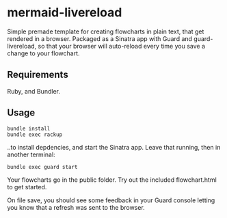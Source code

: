 # mermaid-livereload

Simple premade template for creating flowcharts in plain text, that get rendered in a browser. Packaged as a Sinatra app with Guard and guard-livereload, so that your browser will auto-reload every time you save a change to your flowchart.

## Requirements

Ruby, and Bundler.

## Usage

    bundle install
    bundle exec rackup
    
..to install depdencies, and start the Sinatra app. Leave that running, then in another terminal:

    bundle exec guard start
    
Your flowcharts go in the public folder. Try out the included flowchart.html to get started.

On file save, you should see some feedback in your Guard console letting you know that a refresh was sent to the browser.
